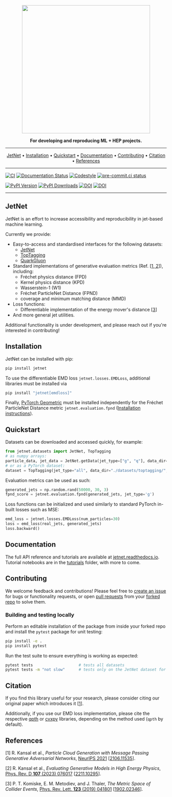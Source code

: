 <p align="center">
  <img width="400" src="https://raw.githubusercontent.com/rkansal47/JetNet/main/docs/_static/images/jetnetlogo.png" />
</p>

<p align="center">
<b>For developing and reproducing ML + HEP projects.</b>
</p>

______________________________________________________________________

<p align="center">
  <a href="#jetnet">JetNet</a> •
  <a href="#installation">Installation</a> •
  <a href="#quickstart">Quickstart</a> •
  <a href="#documentation">Documentation</a> •
  <a href="#contributing">Contributing</a> •
  <a href="#citation">Citation</a> •
  <a href="#references">References</a>
</p>

______________________________________________________________________



[![CI](https://github.com/jet-net/jetnet/actions/workflows/ci.yml/badge.svg)](https://github.com/jet-net/jetnet/actions)
[![Documentation Status](https://readthedocs.org/projects/jetnet/badge/?version=latest)](https://jetnet.readthedocs.io/en/latest/)
[![Codestyle](https://img.shields.io/badge/code%20style-black-000000.svg)](https://github.com/psf/black)
[![pre-commit.ci status](https://results.pre-commit.ci/badge/github/jet-net/JetNet/main.svg)](https://results.pre-commit.ci/latest/github/jet-net/JetNet/main)

[![PyPI Version](https://badge.fury.io/py/jetnet.svg)](https://pypi.org/project/jetnet/)
[![PyPI Downloads](https://pepy.tech/badge/jetnet)](https://pepy.tech/project/jetnet)
[![DOI](https://zenodo.org/badge/DOI/10.5281/zenodo.10044601.svg)](https://doi.org/10.5281/zenodo.10044601)
[![DOI](https://joss.theoj.org/papers/10.21105/joss.05789/status.svg)](https://doi.org/10.21105/joss.05789)



______________________________________________________________________

## JetNet

JetNet is an effort to increase accessibility and reproducibility in jet-based machine learning.

Currently we provide:
- Easy-to-access and standardised interfaces for the following datasets:
  - [JetNet](https://zenodo.org/record/6975118)
  - [TopTagging](https://zenodo.org/record/2603256)
  - [QuarkGluon](https://zenodo.org/record/3164691)
- Standard implementations of generative evaluation metrics (Ref. [[1, 2](#references)]), including:
  - Fréchet physics distance (FPD)
  - Kernel physics distance (KPD)
  - Wasserstein-1 (W1)
  - Fréchet ParticleNet Distance (FPND)
  - coverage and minimum matching distance (MMD)
- Loss functions:
  - Differentiable implementation of the energy mover's distance [[3](#references)]
- And more general jet utilities.


Additional functionality is under development, and please reach out if you're interested in contributing!


## Installation

JetNet can be installed with pip:

```bash
pip install jetnet
```

To use the differentiable EMD loss `jetnet.losses.EMDLoss`, additional libraries must be installed via

```bash
pip install "jetnet[emdloss]"
```

Finally, [PyTorch Geometric](https://github.com/pyg-team/pytorch_geometric) must be installed independently for the Fréchet ParticleNet Distance metric `jetnet.evaluation.fpnd` ([Installation instructions](https://github.com/pyg-team/pytorch_geometric#installation)).

## Quickstart

Datasets can be downloaded and accessed quickly, for example:

```python
from jetnet.datasets import JetNet, TopTagging
# as numpy arrays:
particle_data, jet_data = JetNet.getData(jet_type=["g", "q"], data_dir="./datasets/jetnet/", download=True)
# or as a PyTorch dataset:
dataset = TopTagging(jet_type="all", data_dir="./datasets/toptagging/", split="train", download=True)
```

Evaluation metrics can be used as such:

```python
generated_jets = np.random.rand(50000, 30, 3)
fpnd_score = jetnet.evaluation.fpnd(generated_jets, jet_type='g')
```

Loss functions can be initialized and used similarly to standard PyTorch in-built losses such as MSE:

```python
emd_loss = jetnet.losses.EMDLoss(num_particles=30)
loss = emd_loss(real_jets, generated_jets)
loss.backward()
```

## Documentation

The full API reference and tutorials are available at [jetnet.readthedocs.io](https://jetnet.readthedocs.io/en/latest/). Tutorial notebooks are in the [tutorials](https://github.com/jet-net/JetNet/tree/main/tutorials) folder, with more to come.

<!-- More detailed information about each dataset can (or will) be found at [jet-net.github.io](https://jet-net.github.io/). -->

## Contributing

We welcome feedback and contributions! Please feel free to [create an issue](https://github.com/jet-net/JetNet/issues/new) for bugs or functionality requests, or open [pull requests](https://github.com/jet-net/JetNet/pulls) from your [forked repo](https://docs.github.com/en/get-started/quickstart/fork-a-repo) to solve them.

### Building and testing locally

Perform an editable installation of the package from inside your forked repo and install the `pytest` package for unit testing:

```bash
pip install -e .
pip install pytest
```

Run the test suite to ensure everything is working as expected:

```bash
pytest tests                    # tests all datasets
pytest tests -m "not slow"      # tests only on the JetNet dataset for convenience
```

## Citation

If you find this library useful for your research, please consider citing our original paper which introduces it [[1](#references)].

<!--
```latex
@inproceedings{kansal21,
 author = {Raghav Kansal and Javier Duarte and Hao Su and Breno Orzari and Thiago Tomei and Maurizio Pierini and Mary Touranakou and Jean-Roch Vlimant and Dimitrios Gunopulos},
 booktitle = {Advances in Neural Information Processing Systems},
 editor = {H. Larochelle and M. Ranzato and R. Hadsell and M. F. Balcan and H. Lin},
 pages = {1--12},
 publisher = {Curran Associates, Inc.},
 title = {Particle Cloud Generation with Message Passing Generative Adversarial Networks},
 url = {https://proceedings.neurips.cc/paper/2020/file/0004d0b59e19461ff126e3a08a814c33-Paper.pdf},
 volume = {33},
 year = {2020}
}
``` -->

Additionally, if you use our EMD loss implementation, please cite the respective [qpth](https://locuslab.github.io/qpth/) or [cvxpy](https://github.com/cvxpy/cvxpy) libraries, depending on the method used (`qpth` by default).


## References

[1] R. Kansal et al., *Particle Cloud Generation with Message Passing Generative Adversarial Networks*, [NeurIPS 2021](https://proceedings.neurips.cc/paper/2021/hash/c8512d142a2d849725f31a9a7a361ab9-Abstract.html) [[2106.11535](https://arxiv.org/abs/2106.11535)].

[2] R. Kansal et al., *Evaluating Generative Models in High Energy Physics*, [Phys. Rev. D **107** (2023) 076017](https://doi.org/10.1103/PhysRevD.107.076017) [[2211.10295](https://arxiv.org/abs/2211.10295)].

[3] P. T. Komiske, E. M. Metodiev, and J. Thaler, _The Metric Space of Collider Events_, [Phys. Rev. Lett. __123__ (2019) 041801](https://doi.org/10.1103/PhysRevLett.123.041801) [[1902.02346](https://arxiv.org/abs/1902.02346)].
